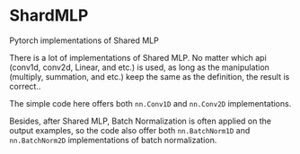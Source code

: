 # ShardMLP
Pytorch implementations of Shared MLP

There is a lot of implementations of Shared MLP. No matter which api (conv1d, conv2d, Linear, and etc.) is used, as long as the manipulation (multiply, summation, and etc.) keep the same as the definition, the result is correct..

The simple code here offers both `nn.Conv1D` and `nn.Conv2D` implementations.

Besides, after Shared MLP, Batch Normalization is often applied on the output examples, so the code also offer both `nn.BatchNorm1D` and `nn.BatchNorm2D` implementations of batch normalization.
